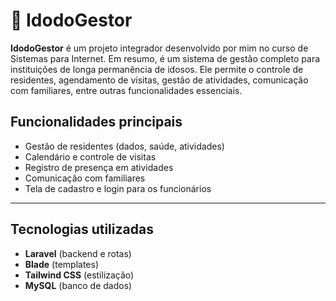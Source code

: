# 🏡 IdodoGestor

**IdodoGestor** é um projeto integrador desenvolvido por mim no curso de Sistemas para Internet. Em resumo, é um sistema de gestão completo para instituições de longa permanência de idosos. Ele permite o controle de residentes, agendamento de visitas, gestão de atividades, comunicação com familiares, entre outras funcionalidades essenciais.

## Funcionalidades principais

- Gestão de residentes (dados, saúde, atividades)
- Calendário e controle de visitas
- Registro de presença em atividades
- Comunicação com familiares 
- Tela de cadastro e login para os funcionários 

---

## Tecnologias utilizadas

- **Laravel** (backend e rotas)
- **Blade** (templates)
- **Tailwind CSS** (estilização)
- **MySQL** (banco de dados)


